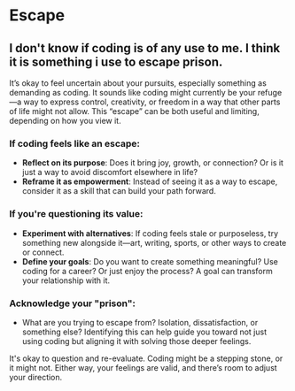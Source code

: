 # Escape

## I don't know if coding is of any use to me. I think it is something i use to escape prison.

It’s okay to feel uncertain about your pursuits, especially something as demanding as coding. It sounds like coding might currently be your refuge—a way to express control, creativity, or freedom in a way that other parts of life might not allow. This “escape” can be both useful and limiting, depending on how you view it.

### If coding feels like an escape:

-   **Reflect on its purpose**: Does it bring joy, growth, or connection? Or is it just a way to avoid discomfort elsewhere in life?
-   **Reframe it as empowerment**: Instead of seeing it as a way to escape, consider it as a skill that can build your path forward.

### If you're questioning its value:

-   **Experiment with alternatives**: If coding feels stale or purposeless, try something new alongside it—art, writing, sports, or other ways to create or connect.
-   **Define your goals**: Do you want to create something meaningful? Use coding for a career? Or just enjoy the process? A goal can transform your relationship with it.

### Acknowledge your "prison":

-   What are you trying to escape from? Isolation, dissatisfaction, or something else? Identifying this can help guide you toward not just using coding but aligning it with solving those deeper feelings.

It's okay to question and re-evaluate. Coding might be a stepping stone, or it might not. Either way, your feelings are valid, and there’s room to adjust your direction.
